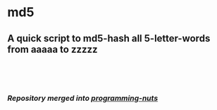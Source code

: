 # md5
## A quick script to md5-hash all 5-letter-words from aaaaa to zzzzz
&nbsp;

&nbsp;
### *Repository merged into [programming-nuts](https://github.com/KonkenBonken/programming-nuts)*
